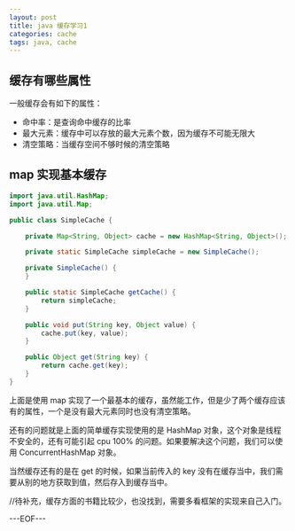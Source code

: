 ```yaml
---
layout: post
title: java 缓存学习1
categories: cache
tags: java, cache
---
```


## 缓存有哪些属性

一般缓存会有如下的属性：

- 命中率：是查询命中缓存的比率
- 最大元素：缓存中可以存放的最大元素个数，因为缓存不可能无限大
- 清空策略：当缓存空间不够时候的清空策略

## map 实现基本缓存

```java
import java.util.HashMap;
import java.util.Map;

public class SimpleCache {

	private Map<String, Object> cache = new HashMap<String, Object>();

	private static SimpleCache simpleCache = new SimpleCache();

	private SimpleCache() {
	}

	public static SimpleCache getCache() {
		return simpleCache;
	}

	public void put(String key, Object value) {
		cache.put(key, value);
	}

	public Object get(String key) {
		return cache.get(key);
	}
}

```

上面是使用 map 实现了一个最基本的缓存，虽然能工作，但是少了两个缓存应该有的属性，一个是没有最大元素同时也没有清空策略。

还有的问题就是上面的简单缓存实现使用的是 HashMap 对象，这个对象是线程不安全的，还有可能引起 cpu 100% 的问题。如果要解决这个问题，我们可以使用 ConcurrentHashMap 对象。

当然缓存还有的是在 get 的时候，如果当前传入的 key 没有在缓存当中，我们需要从别的地方获取到值，然后存入到缓存当中。

//待补充，缓存方面的书籍比较少，也没找到，需要多看框架的实现来自己入门。

---EOF---
